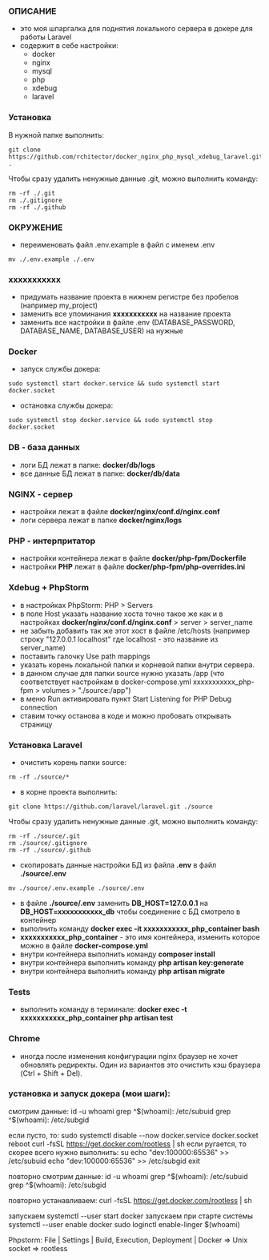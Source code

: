 ### ОПИСАНИЕ
- это моя шпаргалка для поднятия локального сервера в докере для работы Laravel
- содержит в себе настройки:
  - docker
  - nginx
  - mysql
  - php
  - xdebug
  - laravel

### Установка
В нужной папке выполнить:
```
git clone https://github.com/rchitector/docker_nginx_php_mysql_xdebug_laravel.git .
```
Чтобы сразу удалить ненужные данные .git, можно выполнить команду:
```
rm -rf ./.git
rm ./.gitignore
rm -rf ./.github
```

### ОКРУЖЕНИЕ
- переименовать файл .env.example в файл с именем .env
```
mv ./.env.example ./.env
```

### xxxxxxxxxxx
- придумать название проекта в нижнем регистре без пробелов (например my_project)
- заменить все упоминания **xxxxxxxxxxx** на название проекта
- заменить все настройки в файле .env (DATABASE_PASSWORD, DATABASE_NAME, DATABASE_USER) на нужные

### Docker
- запуск службы докера:
```
sudo systemctl start docker.service && sudo systemctl start docker.socket
```
- остановка службы докера:
```
sudo systemctl stop docker.service && sudo systemctl stop docker.socket
```

### DB - база данных
- логи БД лежат в папке: **docker/db/logs**
- все данные БД лежат в папке: **docker/db/data**

### NGINX - сервер
- настройки лежат в файле **docker/nginx/conf.d/nginx.conf**
- логи сервера лежат в папке **docker/nginx/logs**

### PHP - интерпритатор
- настройки контейнера лежат в файле **docker/php-fpm/Dockerfile**
- настройки **PHP** лежат в файле **docker/php-fpm/php-overrides.ini**

### Xdebug + PhpStorm
- в настройках PhpStorm: PHP > Servers
- в поле Host указать название хоста точно такое же как и в настройках **docker/nginx/conf.d/nginx.conf** > server > server_name
- не забыть добавить так же этот хост в файле /etc/hosts (например строку "127.0.0.1 localhost" где localhost - это название из server_name)
- поставить галочку Use path mappings
- указать корень локальной папки и корневой папки внутри сервера.
- в данном случае для папки source нужно указать /app (что соответствует настройкам в docker-compose.yml xxxxxxxxxxx_php-fpm > volumes > "./source:/app")
- в меню Run активировать пункт Start Listening for PHP Debug connection
- ставим точку останова в коде и можно пробовать открывать страницу
<!-- вот тут урок https://www.youtube.com/watch?v=7YuYxbYd3P0 -->

### Установка Laravel
- очистить корень папки source:
```
rm -rf ./source/*
```
- в корне проекта выполнить:
```
git clone https://github.com/laravel/laravel.git ./source
```
Чтобы сразу удалить ненужные данные .git, можно выполнить команду:
```
rm -rf ./source/.git
rm ./source/.gitignore
rm -rf ./source/.github
```

- скопировать данные настройки БД из файла **.env** в файл **./source/.env**
```
mv ./source/.env.example ./source/.env
```
- в файле **./source/.env** заменить **DB_HOST=127.0.0.1** на **DB_HOST=xxxxxxxxxxx_db** чтобы соединение с БД смотрело в контейнер
- выполнить команду **docker exec -it xxxxxxxxxxx_php_container bash**
- **xxxxxxxxxxx_php_container** - это имя контейнера, изменить которое можно в файле **docker-compose.yml**
- внутри контейнера выполнить команду **composer install**
- внутри контейнера выполнить команду **php artisan key:generate**
- внутри контейнера выполнить команду **php artisan migrate**

### Tests
- выполнить команду в терминале: **docker exec -t  xxxxxxxxxxx_php_container php artisan test**

### Chrome
- иногда после изменения конфигурации nginx браузер не хочет обновлять редиректы. Один из вариантов это очистить кэш браузера (Ctrl + Shift + Del). 


### установка и запуск докера (мои шаги):
смотрим данные:
id -u
whoami
grep ^$(whoami): /etc/subuid
grep ^$(whoami): /etc/subgid

если пусто, то:
sudo systemctl disable --now docker.service docker.socket
reboot
curl -fsSL https://get.docker.com/rootless | sh
если ругается, то  скорее всего нужно выполнить:
su
echo "dev:100000:65536" >> /etc/subuid
echo "dev:100000:65536" >> /etc/subgid
exit

повторно смотрим данные:
id -u
whoami
grep ^$(whoami): /etc/subuid
grep ^$(whoami): /etc/subgid

повторно устанавливаем:
curl -fsSL https://get.docker.com/rootless | sh

запускаем
systemctl --user start docker
запускаем при старте системы
systemctl --user enable docker
sudo loginctl enable-linger $(whoami)

Phpstorm: File | Settings | Build, Execution, Deployment | Docker => Unix socket => rootless
